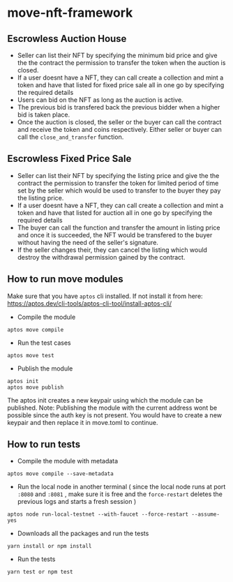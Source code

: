 # move-nft-framework

## Escrowless Auction House

- Seller can list their NFT by specifying the minimum bid price and give the the contract the permission to transfer the token when the auction is closed.
- If a user doesnt have a NFT, they can call create a collection and mint a token and have that listed for fixed price sale all in one go by specifying the required details
- Users can bid on the NFT as long as the auction is active.
- The previous bid is transfered back the previous bidder when a higher bid is taken place.
- Once the auction is closed, the seller or the buyer can call the contract and receive the token and coins respectively. Either seller or buyer can call 
the `close_and_transfer` function.

## Escrowless Fixed Price Sale

- Seller can list their NFT by specifying the listing price and give the the contract the permission to transfer the token for limited period of time set by the seller which would be used to transfer to the buyer they pay the listing price.
- If a user doesnt have a NFT, they can call create a collection and mint a token and have that listed for auction all in one go by specifying the required details
- The buyer can call the function and transfer the amount in listing price and once it is succeeded, the NFT would be transfered to the buyer without having the need of the seller's signature.
- If the seller changes their, they can cancel the listing which would destroy the withdrawal permission gained by the contract.

## How to run move modules

Make sure that you have `aptos` cli installed. If not install it from here: https://aptos.dev/cli-tools/aptos-cli-tool/install-aptos-cli/

- Compile the module
```
aptos move compile
```
- Run the test cases
```
aptos move test
```
- Publish the module
```
aptos init
aptos move publish
```
The aptos init creates a new keypair using which the module can be published.
Note: Publishing the module with the current address wont be possible since the auth key is not present. You would have to create a new keypair and then
replace it in move.toml to continue.

## How to run tests

- Compile the module with metadata
```
aptos move compile --save-metadata
```
- Run the local node in another terminal ( since the local node runs at port `:8080` and `:8081` , make sure it is free and the `force-restart` deletes the previous logs and starts a fresh session )
```
aptos node run-local-testnet --with-faucet --force-restart --assume-yes
```
- Downloads all the packages and run the tests
```
yarn install or npm install 
```
- Run the tests
```
yarn test or npm test
```
